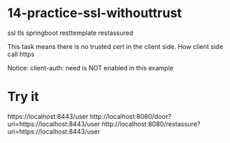 # 14-practice-ssl-withouttrust
ssl tls springboot resttemplate restassured

This task means there is no trusted cert in the client side. How client side call https

Notice: client-auth: need is NOT enabled in this example

# Try it
https://localhost:8443/user
http://localhost:8080/door?uri=https://localhost:8443/user
http://localhost:8080/restassure?uri=https://localhost:8443/user
